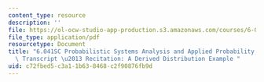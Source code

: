 ```yaml
---
content_type: resource
description: ''
file: https://ol-ocw-studio-app-production.s3.amazonaws.com/courses/6-041sc-probabilistic-systems-analysis-and-applied-probability-fall-2013/c72fbed5c3a11b638468c2f90876fb9d_MIT6_041SCF13_Derived_Distribution_Example_300k.pdf
file_type: application/pdf
resourcetype: Document
title: "6.041SC Probabilistic Systems Analysis and Applied Probability, Fall 2013\
  \ Transcript \u2013 Recitation: A Derived Distribution Example "
uid: c72fbed5-c3a1-1b63-8468-c2f90876fb9d
---
```

